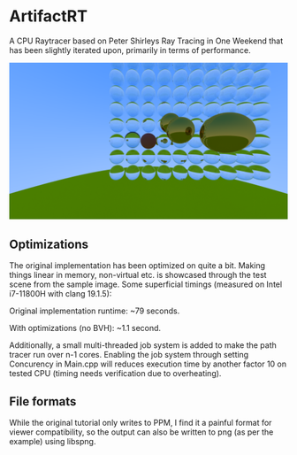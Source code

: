# ArtifactRT
A CPU Raytracer based on Peter Shirleys Ray Tracing in One Weekend that has been slightly iterated upon, primarily in terms of performance.

<p align="center">
<img src="ArtifactRT/ArtifactRT/output.png" width="800">
</p>

## Optimizations
The original implementation has been optimized on quite a bit. Making things linear in memory, non-virtual etc. is showcased through the test scene from the sample image.
Some superficial timings (measured on Intel i7-11800H with clang 19.1.5):

Original implementation runtime: ~79 seconds.

With optimizations (no BVH): ~1.1 second.

Additionally, a small multi-threaded job system is added to make the path tracer run over n-1 cores.
Enabling the job system through setting Concurency in Main.cpp will reduces execution time by another factor 10 on tested CPU (timing needs verification due to overheating).

## File formats
While the original tutorial only writes to PPM, I find it a painful format for viewer compatibility, so the output can also be written to png (as per the example) using libspng.
